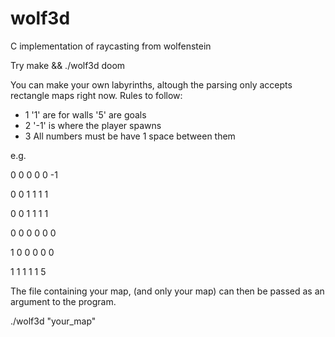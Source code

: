 # wolf3d
C implementation of raycasting from wolfenstein

Try make && ./wolf3d doom

You can make your own labyrinths, altough the parsing only accepts rectangle maps right now.
Rules to follow:
* 1 '1' are for walls '5' are goals
* 2 '-1' is where the player spawns
* 3 All numbers must be have 1 space between them

e.g.

0 0 0 0 0 -1

0 0 1 1 1 1

0 0 1 1 1 1

0 0 0 0 0 0

1 0 0 0 0 0

1 1 1 1 1 5

The file containing your map, (and only your map) can then be passed as an argument to the program.

./wolf3d "your_map"
